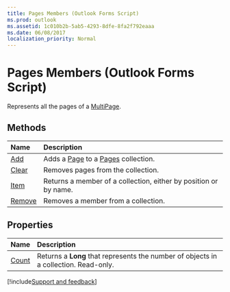 ```yaml
---
title: Pages Members (Outlook Forms Script)
ms.prod: outlook
ms.assetid: 1c010b2b-5ab5-4293-8dfe-8fa2f792eaaa
ms.date: 06/08/2017
localization_priority: Normal
---
```



# Pages Members (Outlook Forms Script)

Represents all the pages of a  [MultiPage](Outlook.multipage.md).


## Methods



|Name|Description|
|:-----|:-----|
| [Add](Outlook.Pages.add.md)|Adds a [Page](Outlook.Page.md) to a [Pages](Outlook.pages.md) collection.|
| [Clear](Outlook.Pages.clear.md)|Removes pages from the collection.|
| [Item](Outlook.Pages.item.md)|Returns a member of a collection, either by position or by name.|
| [Remove](Outlook.Pages.remove.md)|Removes a member from a collection.|



## Properties



|Name|Description|
|:-----|:-----|
| [Count](Outlook.Pages.count.md)|Returns a  **Long** that represents the number of objects in a collection. Read-only.|

[!include[Support and feedback](~/includes/feedback-boilerplate.md)]